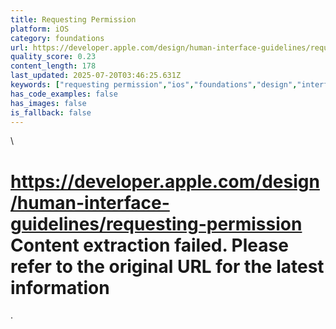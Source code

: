 ```yaml
---
title: Requesting Permission
platform: iOS
category: foundations
url: https://developer.apple.com/design/human-interface-guidelines/requesting-permission
quality_score: 0.23
content_length: 178
last_updated: 2025-07-20T03:46:25.631Z
keywords: ["requesting permission","ios","foundations","design","interface"]
has_code_examples: false
has_images: false
is_fallback: false
---
```


\

# https://developer.apple.com/design/human-interface-guidelines/requesting-permission Content extraction failed. Please refer to the original URL for the latest information

.